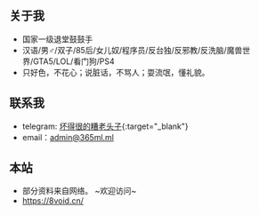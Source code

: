 ## 关于我

- 国家一级退堂鼓鼓手
- 汉语/男♂/双子/85后/女儿奴/程序员/反台独/反邪教/反洗脑/魔兽世界/GTA5/LOL/看门狗/PS4
- 只好色，不花心；说脏话，不骂人；耍流氓，懂礼貌。 

## 联系我

* telegram: [坏得很的糟老头子](https://t.me/yum_install){:target="_blank"}
* email：<admin@365ml.ml>

## 本站

* 部分资料来自网络。 ~欢迎访问~
* <https://8void.cn/>